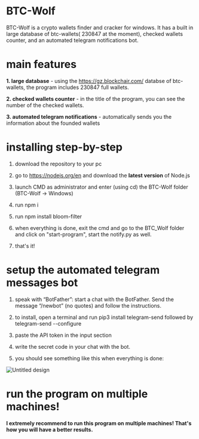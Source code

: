 # BTC-Wolf
BTC-Wolf is a crypto wallets finder and cracker for windows. It has a built in large database of btc-wallets( 230847 at the moment), checked wallets counter, and an automated telegram notifications bot.



# main features

<b>1. large database</b> - using the https://gz.blockchair.com/ databse of btc-wallets, the program includes 230847 full wallets.


<b>2. checked wallets counter</b> - in the title of the program, you can see the number of the checked wallets.


<b>3. automated telegram notifications</b> - automatically sends you the information about the founded wallets



# installing step-by-step

1. download the repository to your pc

2. go to https://nodejs.org/en and download the <b>latest version</b> of Node.js

3. launch CMD as administrator and enter (using cd) the BTC-Wolf folder (BTC-Wolf -> Windows)

4. run npm i

5. run npm install bloom-filter

6. when everything is done, exit the cmd and go to the BTC_Wolf folder and click on "start-program", start the notify.py as well.

7. that's it!



# setup the automated telegram messages bot

1. speak with “BotFather”: 
start a chat with the BotFather. Send the message “/newbot” (no quotes) and follow the instructions.

2. to install, open a terminal and run pip3 install telegram-send followed by telegram-send --configure

3. paste the API token in the input section

4. write the secret code in your chat with the bot.

5. you should see something like this when everything is done:

![Untitled design](https://user-images.githubusercontent.com/65309980/227735550-d3e5b1d6-f932-45ba-9bed-4b940a94e6a8.png)



# run the program on multiple machines!

<b>I extremely recommend to run this program on multiple machines! That's how you will have a better results. </b>
